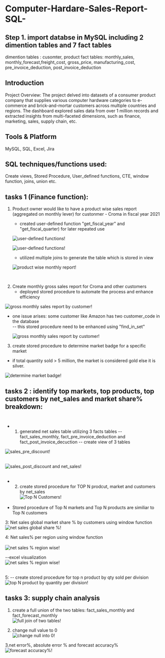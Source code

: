 # Computer-Hardare-Sales-Report-SQL-




## Step 1. import databse in MySQL including 2 dimention tables and 7 fact tables
dimention tables : cusomter, product
fact tables: monthly_sales, monthly_forecast,freight_cost, gross_price, manufacturing_cost, pre_invoice_deduction, post_invoice_deduction




## Introduction 
Project Overview: The project delved into datasets of a consumer product company that supplies various computer hardware categories to e-commerce and brick-and-mortar customers across multiple countries and regions. The dashboard explored sales data from over 1 million records and extracted insights from multi-faceted dimensions, such as finance, marketing, sales, supply chain, etc. 

## Tools & Platform 
MySQL, SQL, Excel, Jira

## SQL techniques/functions used:
Create views, Stored Procedure, User_defined functions, CTE, window function, joins, union etc.


## tasks 1 (Finance function):
1. Product owner would like to have a product wise sales report (aggregated on monthly lever) for custonmer - Croma in fiscal year 2021
    - created user-defined function "get_fiscal_year" and "get_fiscal_quarter) for later repeated use
      
   ![user-defined functions!](https://github.com/user-attachments/assets/7812f81a-a5db-48de-81a6-9ed4b5fe1462)
   
   ![user-defined functions!](https://github.com/user-attachments/assets/eb7fad47-bbb1-40a6-af21-3906c69a3fe1)


    - utilized multiple joins to generate the table which is stored in view
   
   ![product wise monthly report!](https://github.com/user-attachments/assets/7374698a-4eac-4e3f-852c-288ac1c49795)<br>

<br>

2. Create monthly gross sales report for Croma and other customers 
   - deployed stored procedure to automate the process and enhance efficiency

![gross monthly sales report by customer!](https://github.com/user-attachments/assets/beff2dfb-cf4b-4481-b4f8-a498029c85ad)


- one issue arises: some customer like Amazon has two customer_code in the database<br>
     -- this stored procedure need to be enhanced using "find_in_set"

     ![gross monthly sales report by customer!](https://github.com/user-attachments/assets/6c4c9376-eb22-47d7-a25a-847ae482a8d4)


3. create stored procedure to determine market badge for a specific market
 - if total quantity sold > 5 million, the market is considered gold else it is silver.

 ![determine market badge!](https://github.com/user-attachments/assets/fbda2243-583a-4c9f-abc4-558baf27c791)

## tasks 2 : identify top markets, top products, top customers by net_sales and market share% breakdown:<br><br>
  - 1. generated net sales table utilizing 3 facts tables --fact_sales_monthly, fact_pre_invoice_deduction and fact_post_invoice_decuction
   -- create view of 3 tables 

![sales_pre_discount!](https://github.com/user-attachments/assets/1af5664a-437a-46c0-b88f-6c6a21ca6242)<br><br>

![sales_post_discount and net_sales!](https://github.com/user-attachments/assets/ee1fce33-9a6c-430b-877f-6f4afc3a9000)<br><br>



 - 2. create stored procedure for TOP N prodcut, market and customers by net_sales <br>
![Top N Customers!](https://github.com/user-attachments/assets/0658679e-4783-4761-8159-71eba82cd7c0)<br><br>
- Stored procedure of Top N markets and Top N products are similiar to Top N customers



3: Net sales global market share % by customers using window function <br>
![net sales global share %!](https://github.com/user-attachments/assets/1539dca1-61fd-42fa-9e37-5f6c149de086)



4: Net sales% per region using window function <br><br>
![net sales % region wise!](https://github.com/user-attachments/assets/f4373a51-6a08-4704-ba84-98d3f5a97fa7)

--excel visualization<br>
![net sales % region wise!](https://github.com/user-attachments/assets/36f011b5-12ee-4d08-bd50-df0dd14175d6)<br><br>

5: -- create stored procedure for top n product by qty sold per division<br>
![top N product by quantity per division!](https://github.com/user-attachments/assets/48cd9ee4-bf64-43f7-80d5-fbb7c59fb75e)






## tasks 3: supply chain analysis 
1. create a full union of the two tables: fact_sales_monthly and fact_forecast_monthly <br>
![full join of two tables!](https://github.com/user-attachments/assets/33583a0b-426c-449e-9f17-312258c17ede)<br>


2. change null value to 0 <br>
![change null into 0!](https://github.com/user-attachments/assets/8779af41-3f9d-49f3-8803-51e463b4e0ca)<br>


3.net error%, absolute error % and forecast accuracy% <br>
![forecast accuracy%!](https://github.com/user-attachments/assets/12f1a194-d171-42c2-9d1b-c93746d393e9)<br>





